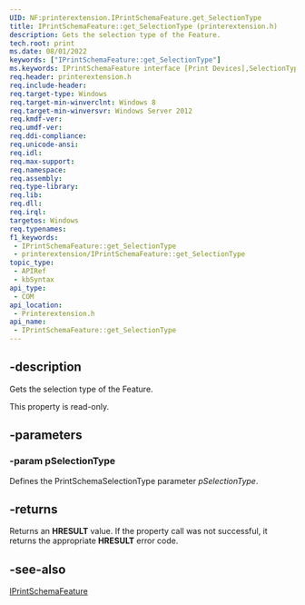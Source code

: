 ```yaml
---
UID: NF:printerextension.IPrintSchemaFeature.get_SelectionType
title: IPrintSchemaFeature::get_SelectionType (printerextension.h)
description: Gets the selection type of the Feature.
tech.root: print
ms.date: 08/01/2022
keywords: ["IPrintSchemaFeature::get_SelectionType"]
ms.keywords: IPrintSchemaFeature interface [Print Devices],SelectionType property, IPrintSchemaFeature.SelectionType, IPrintSchemaFeature.get_SelectionType, IPrintSchemaFeature::SelectionType, IPrintSchemaFeature::get_SelectionType, SelectionType property [Print Devices], SelectionType property [Print Devices],IPrintSchemaFeature interface, get_SelectionType, print.iprintschemafeature_selectiontype, printerextension/IPrintSchemaFeature::SelectionType, printerextension/IPrintSchemaFeature::get_SelectionType
req.header: printerextension.h
req.include-header: 
req.target-type: Windows
req.target-min-winverclnt: Windows 8
req.target-min-winversvr: Windows Server 2012
req.kmdf-ver: 
req.umdf-ver: 
req.ddi-compliance: 
req.unicode-ansi: 
req.idl: 
req.max-support: 
req.namespace: 
req.assembly: 
req.type-library: 
req.lib: 
req.dll: 
req.irql: 
targetos: Windows
req.typenames: 
f1_keywords:
 - IPrintSchemaFeature::get_SelectionType
 - printerextension/IPrintSchemaFeature::get_SelectionType
topic_type:
 - APIRef
 - kbSyntax
api_type:
 - COM
api_location:
 - Printerextension.h
api_name:
 - IPrintSchemaFeature::get_SelectionType
---
```


## -description

Gets the selection type of the Feature.

This property is read-only.

## -parameters

### -param pSelectionType

Defines the PrintSchemaSelectionType parameter *pSelectionType*.

## -returns

Returns an **HRESULT** value. If the property call was not successful, it returns the appropriate **HRESULT** error code.

## -see-also

[IPrintSchemaFeature](./nn-printerextension-iprintschemafeature.md)
